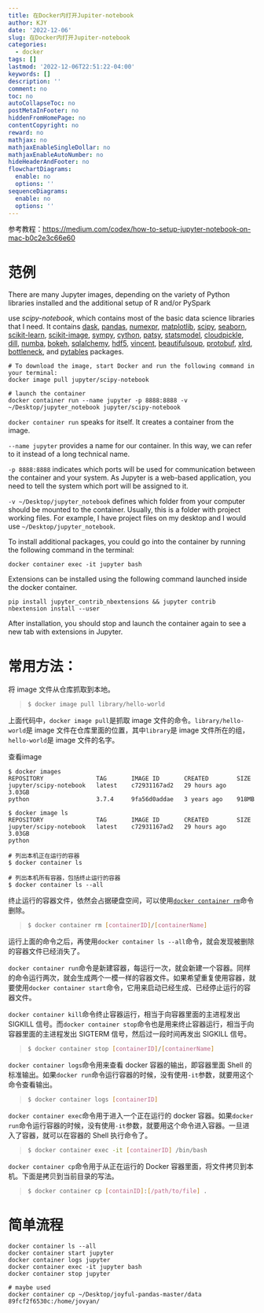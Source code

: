 ```yaml
---
title: 在Docker内打开Jupiter-notebook
author: KJY
date: '2022-12-06'
slug: 在Docker内打开Jupiter-notebook
categories:
  - docker
tags: []
lastmod: '2022-12-06T22:51:22-04:00'
keywords: []
description: ''
comment: no
toc: no
autoCollapseToc: no
postMetaInFooter: no
hiddenFromHomePage: no
contentCopyright: no
reward: no
mathjax: no
mathjaxEnableSingleDollar: no
mathjaxEnableAutoNumber: no
hideHeaderAndFooter: no
flowchartDiagrams:
  enable: no
  options: ''
sequenceDiagrams:
  enable: no
  options: ''
---
```


参考教程：https://medium.com/codex/how-to-setup-jupyter-notebook-on-mac-b0c2e3c66e60

# 范例

There are many Jupyter images, depending on the variety of Python libraries installed and the additional setup of R and/or PySpark

use *scipy-notebook*, which contains most of the basic data science libraries that I need. It contains [dask](https://dask.org/), [pandas](https://pandas.pydata.org/), [numexpr](https://github.com/pydata/numexpr), [matplotlib](https://matplotlib.org/), [scipy](https://www.scipy.org/), [seaborn](https://seaborn.pydata.org/), [scikit-learn](http://scikit-learn.org/stable/), [scikit-image](http://scikit-image.org/), [sympy](http://www.sympy.org/en/index.html), [cython](http://cython.org/), [patsy](https://patsy.readthedocs.io/en/latest/), [statsmodel](http://www.statsmodels.org/stable/index.html), [cloudpickle](https://github.com/cloudpipe/cloudpickle), [dill](https://pypi.python.org/pypi/dill), [numba](https://numba.pydata.org/), [bokeh](https://bokeh.pydata.org/en/latest/), [sqlalchemy](https://www.sqlalchemy.org/), [hdf5](http://www.h5py.org/), [vincent](http://vincent.readthedocs.io/en/latest/), [beautifulsoup](https://www.crummy.com/software/BeautifulSoup/), [protobuf](https://developers.google.com/protocol-buffers/docs/pythontutorial), [xlrd](http://www.python-excel.org/), [bottleneck](https://bottleneck.readthedocs.io/en/latest/), and [pytables](https://www.pytables.org/) packages.

```
# To download the image, start Docker and run the following command in your terminal:
docker image pull jupyter/scipy-notebook

# launch the container
docker container run --name jupyter -p 8888:8888 -v ~/Desktop/jupyter_notebook jupyter/scipy-notebook
```



`docker container run` speaks for itself. It creates a container from the image.

`--name jupyter` provides a name for our container. In this way, we can refer to it instead of a long technical name.

`-p 8888:8888` indicates which ports will be used for communication between the container and your system. As Jupyter is a web-based application, you need to tell the system which port will be assigned to it.

`-v ~/Desktop/jupyter_notebook` defines which folder from your computer should be mounted to the container. Usually, this is a folder with project working files.  For example, I have project files on my desktop and I would use `~/Desktop/jupyter_notebook`.

To install additional packages, you could go into the container by running the following command in the terminal:

```
docker container exec -it jupyter bash
```



Extensions can be installed using the following command launched inside the docker container.

```
pip install jupyter_contrib_nbextensions && jupyter contrib nbextension install --user
```

After installation, you should stop and launch the container again to see a new tab with extensions in Jupyter.



# 常用方法：



将 image 文件从仓库抓取到本地。

> ```bash
> $ docker image pull library/hello-world
> ```

上面代码中，`docker image pull`是抓取 image 文件的命令。`library/hello-world`是 image 文件在仓库里面的位置，其中`library`是 image 文件所在的组，`hello-world`是 image 文件的名字。



查看image

```
$ docker images
REPOSITORY               TAG       IMAGE ID       CREATED        SIZE
jupyter/scipy-notebook   latest    c72931167ad2   29 hours ago   3.03GB
python                   3.7.4     9fa56d0addae   3 years ago    918MB

$ docker image ls
REPOSITORY               TAG       IMAGE ID       CREATED        SIZE
jupyter/scipy-notebook   latest    c72931167ad2   29 hours ago   3.03GB
python
```





```
# 列出本机正在运行的容器
$ docker container ls 

# 列出本机所有容器，包括终止运行的容器
$ docker container ls --all
```



终止运行的容器文件，依然会占据硬盘空间，可以使用[`docker container rm`](https://docs.docker.com/engine/reference/commandline/container_rm/)命令删除。

> ```bash
> $ docker container rm [containerID]/[containerName]
> ```

运行上面的命令之后，再使用`docker container ls --all`命令，就会发现被删除的容器文件已经消失了。



`docker container run`命令是新建容器，每运行一次，就会新建一个容器。同样的命令运行两次，就会生成两个一模一样的容器文件。如果希望重复使用容器，就要使用`docker container start`命令，它用来启动已经生成、已经停止运行的容器文件。



`docker container kill`命令终止容器运行，相当于向容器里面的主进程发出 SIGKILL 信号。而`docker container stop`命令也是用来终止容器运行，相当于向容器里面的主进程发出 SIGTERM 信号，然后过一段时间再发出 SIGKILL 信号。

> ```bash
> $ docker container stop [containerID]/[containerName]
> ```



`docker container logs`命令用来查看 docker 容器的输出，即容器里面 Shell 的标准输出。如果`docker run`命令运行容器的时候，没有使用`-it`参数，就要用这个命令查看输出。

> ```bash
> $ docker container logs [containerID]
> ```



`docker container exec`命令用于进入一个正在运行的 docker 容器。如果`docker run`命令运行容器的时候，没有使用`-it`参数，就要用这个命令进入容器。一旦进入了容器，就可以在容器的 Shell 执行命令了。

> ```bash
> $ docker container exec -it [containerID] /bin/bash
> ```



`docker container cp`命令用于从正在运行的 Docker 容器里面，将文件拷贝到本机。下面是拷贝到当前目录的写法。

> ```bash
> $ docker container cp [containID]:[/path/to/file] .
> ```



# 简单流程



```
docker container ls --all
docker container start jupyter
docker container logs jupyter
docker container exec -it jupyter bash
docker container stop jupyter

# maybe used 
docker container cp ~/Desktop/joyful-pandas-master/data 89fcf2f6530c:/home/jovyan/
```

